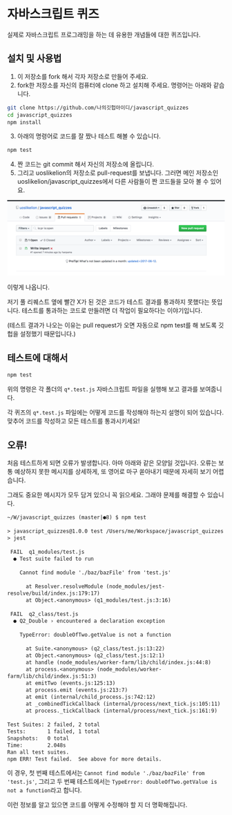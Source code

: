 # 자바스크립트 퀴즈

실제로 자바스크립트 프로그래밍을 하는 데 유용한 개념들에 대한 퀴즈입니다.

## 설치 및 사용법

1. 이 저장소를 fork 해서 각자 저장소로 만들어 주세요.
2. fork한 저장소를 자신의 컴퓨터에 clone 하고 설치해 주세요. 명령어는 아래와 같습니다.
```sh
git clone https://github.com/나의깃헙아이디/javascript_quizzes
cd javascript_quizzes
npm install
```
3. 아래의 명령어로 코드를 잘 짰나 테스트 해볼 수 있습니다.
```sh
npm test
```

4. 짠 코드는 git commit 해서 자신의 저장소에 올립니다.
5. 그리고 uoslikelion의 저장소로 pull-request를 보냅니다. 그러면 메인 저장소인 uoslikelion/javascript_quizzes에서 다른 사람들이 짠 코드들을 모아 볼 수 있어요.

![스크린샷](screenshot.png)

이렇게 나옵니다.

저기 풀 리퀘스트 옆에 빨간 X가 된 것은 코드가 테스트 결과를 통과하지 못했다는 뜻입니다.
테스트를 통과하는 코드로 만들려면 더 작업이 필요하다는 이야기입니다.

(테스트 결과가 나오는 이유는 pull request가 오면 자동으로 npm test를 해 보도록 깃헙을
설정했기 때문입니다.)

## 테스트에 대해서

```sh
npm test
```

위의 명령은 각 폴더의 `q*.test.js` 자바스크립트 파일을 실행해 보고 결과를 보여줍니다.

각 퀴즈의 `q*.test.js` 파일에는 어떻게 코드를 작성해야 하는지 설명이 되어 있습니다.
맞추어 코드를 작성하고 모든 테스트를 통과시키세요!

## 오류!

처음 테스트하게 되면 오류가 발생합니다. 아마 아래와 같은 모양일 것입니다.
오류는 보통 예상하지 못한 메시지를 상세하게, 또 영어로 마구 쏟아내기 때문에 자세히 보기 어렵습니다.

그래도 중요한 메시지가 모두 담겨 있으니 꼭 읽으세요. 그래야 문제를 해결할 수 있습니다.

```
~/W/javascript_quizzes (master|●8) $ npm test

> javascript_quizzes@1.0.0 test /Users/me/Workspace/javascript_quizzes
> jest

 FAIL  q1_modules/test.js
  ● Test suite failed to run

    Cannot find module './baz/bazFile' from 'test.js'

      at Resolver.resolveModule (node_modules/jest-resolve/build/index.js:179:17)
      at Object.<anonymous> (q1_modules/test.js:3:16)

 FAIL  q2_class/test.js
  ● Q2_Double › encountered a declaration exception

    TypeError: doubleOfTwo.getValue is not a function

      at Suite.<anonymous> (q2_class/test.js:13:22)
      at Object.<anonymous> (q2_class/test.js:12:1)
      at handle (node_modules/worker-farm/lib/child/index.js:44:8)
      at process.<anonymous> (node_modules/worker-farm/lib/child/index.js:51:3)
      at emitTwo (events.js:125:13)
      at process.emit (events.js:213:7)
      at emit (internal/child_process.js:742:12)
      at _combinedTickCallback (internal/process/next_tick.js:105:11)
      at process._tickCallback (internal/process/next_tick.js:161:9)

Test Suites: 2 failed, 2 total
Tests:       1 failed, 1 total
Snapshots:   0 total
Time:        2.048s
Ran all test suites.
npm ERR! Test failed.  See above for more details.
```

이 경우, 첫 번째 테스트에서는
`Cannot find module './baz/bazFile' from 'test.js'`,
그리고 두 번째 테스트에서는
`TypeError: doubleOfTwo.getValue is not a function`라고 합니다.

이런 정보를 알고 있으면 코드를 어떻게 수정해야 할 지 더 명확해집니다.
